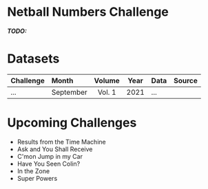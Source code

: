 # Netball Numbers Challenge



***TODO:***


# Datasets

| Challenge | Month | Volume | Year | Data | Source
| :--- | :--- | :---: | :---: | :--- | :---|
| ... | September | Vol. 1 | 2021 | ... |   |


# Upcoming Challenges

- Results from the Time Machine
- Ask and You Shall Receive
- C'mon Jump in my Car
- Have You Seen Colin?
- In the Zone
- Super Powers